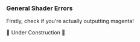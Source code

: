 ### General Shader Errors

Firstly, check if you're actually outputting magenta!  

🚧 Under Construction 🚧